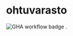 # ohtuvarasto
![GHA workflow badge](https://github.com/VeetiE/ohtuvarasto/workflows/CI/badge.svg)
.
